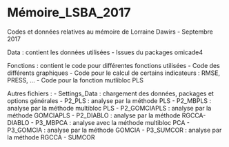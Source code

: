 # Mémoire_LSBA_2017
Codes et données relatives au mémoire de Lorraine Dawirs - Septembre 2017

Data : contient les données utilisées - Issues du packages omicade4

Fonctions : contient le code pour différentes fonctions utilisées 
            - Code des différents graphiques
            - Code pour le calcul de certains indicateurs : RMSE, PRESS, ...
            - Code pour la fonction mutlibloc PLS
            
Autres fichiers : 
            - Settings_Data : chargement des données, packages et options générales
            - P2_PLS : analyse par la méthode PLS
            - P2_MBPLS : analyse par la méthode multibloc PLS
            - P2_GOMCIAPLS : analyse par la méthode GOMCIAPLS
            - P2_DIABLO : analyse par la méthode RGCCA-DIABLO
            - P3_MBPCA : analyse avec la méthode multibloc PCA
            - P3_GOMCIA : analyse par la méthode GOMCIA
            - P3_SUMCOR : analyse par la méthode RGCCA - SUMCOR
